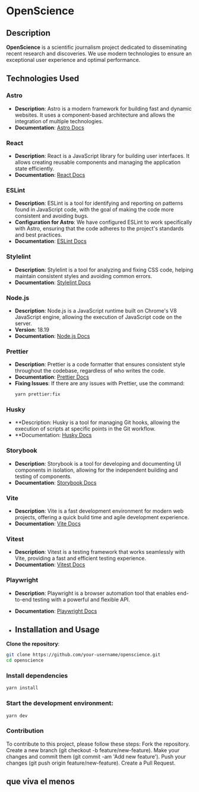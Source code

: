 # OpenScience

## Description

**OpenScience** is a scientific journalism project dedicated to disseminating recent research and discoveries. We use modern technologies to ensure an exceptional user experience and optimal performance.

## Technologies Used

### Astro

- **Description**: Astro is a modern framework for building fast and dynamic websites. It uses a component-based architecture and allows the integration of multiple technologies.
- **Documentation**: [Astro Docs](https://docs.astro.build/)

### React

- **Description**: React is a JavaScript library for building user interfaces. It allows creating reusable components and managing the application state efficiently.
- **Documentation**: [React Docs](https://reactjs.org/docs/getting-started.html)

### ESLint

- **Description**: ESLint is a tool for identifying and reporting on patterns found in JavaScript code, with the goal of making the code more consistent and avoiding bugs.
- **Configuration for Astro**: We have configured ESLint to work specifically with Astro, ensuring that the code adheres to the project's standards and best practices.
- **Documentation**: [ESLint Docs](https://eslint.org/docs/user-guide/getting-started)

### Stylelint

- **Description**: Stylelint is a tool for analyzing and fixing CSS code, helping maintain consistent styles and avoiding common errors.
- **Documentation**: [Stylelint Docs](https://stylelint.io/)

### Node.js

- **Description**: Node.js is a JavaScript runtime built on Chrome's V8 JavaScript engine, allowing the execution of JavaScript code on the server.
- **Version**: 18.19
- **Documentation**: [Node.js Docs](https://nodejs.org/en/docs/)

### Prettier

- **Description**: Prettier is a code formatter that ensures consistent style throughout the codebase, regardless of who writes the code.
- **Documentation**: [Prettier Docs](https://prettier.io/docs/en/index.html)
- **Fixing Issues**: If there are any issues with Prettier, use the command:
  ```sh
  yarn prettier:fix
  ```

### Husky

- \*\*Description: Husky is a tool for managing Git hooks, allowing the execution of scripts at specific points in the Git workflow.
- \*\*Documentation: [Husky Docs](https://typicode.github.io/husky/)

### Storybook

- **Description**: Storybook is a tool for developing and documenting UI components in isolation, allowing for the independent building and testing of components.
- **Documentation**: [Storybook Docs](https://storybook.js.org/docs/react/get-started/introduction)

### Vite

- **Description**: Vite is a fast development environment for modern web projects, offering a quick build time and agile development experience.
- **Documentation**: [Vite Docs](https://vitejs.dev/guide/)

### Vitest

- **Description**: Vitest is a testing framework that works seamlessly with Vite, providing a fast and efficient testing experience.
- **Documentation**: [Vitest Docs](https://vitest.dev/)

### Playwright

- **Description**: Playwright is a browser automation tool that enables end-to-end testing with a powerful and flexible API.
- **Documentation**: [Playwright Docs](https://playwright.dev/docs/intro)

- ## Installation and Usage

**Clone the repository**:

```sh
git clone https://github.com/your-username/openscience.git
cd openscience
```

### Install dependencies

```sh
yarn install
```

### Start the development environment:

```sh
yarn dev
```

### Contribution

To contribute to this project, please follow these steps:
Fork the repository.
Create a new branch (git checkout -b feature/new-feature).
Make your changes and commit them (git commit -am 'Add new feature').
Push your changes (git push origin feature/new-feature).
Create a Pull Request.

## que viva el menos
